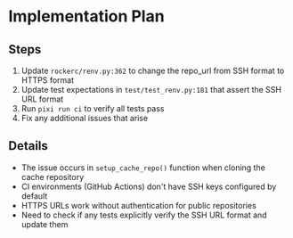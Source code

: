 # Implementation Plan

## Steps
1. Update `rockerc/renv.py:362` to change the repo_url from SSH format to HTTPS format
2. Update test expectations in `test/test_renv.py:181` that assert the SSH URL format
3. Run `pixi run ci` to verify all tests pass
4. Fix any additional issues that arise

## Details
- The issue occurs in `setup_cache_repo()` function when cloning the cache repository
- CI environments (GitHub Actions) don't have SSH keys configured by default
- HTTPS URLs work without authentication for public repositories
- Need to check if any tests explicitly verify the SSH URL format and update them
